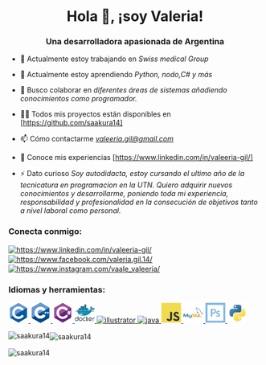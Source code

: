 <h1 align="center">Hola 👋, ¡soy Valeria!</h1>
<h3 align="center">Una desarrolladora apasionada de Argentina</h3>


- 🔭 Actualmente estoy trabajando en *Swiss medical Group*

- 🌱 Actualmente estoy aprendiendo *Python, nodo,C# y más*

- 👯 Busco colaborar en *diferentes áreas de sistemas añadiendo conocimientos como programador.*

- 👨‍💻 Todos mis proyectos están disponibles en [https://github.com/saakura14]

- 📫 Cómo contactarme *valeeria.gil@gmail.com*

- 📄 Conoce mis experiencias [https://www.linkedin.com/in/valeeria-gil/]

- ⚡ Dato curioso *Soy autodidacta, estoy cursando el ultimo año de la tecnicatura en programacion en la UTN. Quiero adquirir nuevos conocimientos y desarrollarme, poniendo toda mi experiencia, responsabilidad y profesionalidad en la consecución de objetivos tanto a nivel laboral como personal.*

<h3 align="left">Conecta conmigo:</h3>
<p align ="izquierda">
    <a href="https://www.linkedin.com/en/valeeria-gil/" target="blank">
        <img align="center" src="https://raw.githubusercontent.com/rahuldkjain/github-profile-readme-generator/master/src/images/icons/Social/linked-in-alt.svg" alt="https://www.linkedin.com/in/valeeria-gil/" heigh="30" width="40" />
    </a>
    <a href="https://fb.com/valeria.gil.14/" target="blank">
        <img align="center" src="https://raw.githubusercontent.com/rahuldkjain/github-profile-readme-generator/master/src/images/icons/Social/facebook.svg" alt="https://www.facebook.com/valeria.gil.14/" heigh="30" width="40" />
    </a>
    <a href="https://instagram.com/vaale_valeeria/" target="blank">
        <img align="center" src="https://raw.githubusercontent.com/rahuldkjain/github-profile-readme-generator/master/src/images/icons/Social/instagram.svg" alt="https://www.instagram.com/vaale_valeeria/" height="30" width="40" />
    </a>
</p>

<h3 align="left">Idiomas y herramientas:</h3>
<p align="left"> 
    <a href="https://www.cprogramming.com/" target="_blank" rel="noreferrer">
        <img src="https://raw.githubusercontent.com/devicons/devicon/master/icons/c/c-original.svg" alt="c" width="40" height="40"/>
        </a>
        <a href="https://www.w3schools.com/cpp/" target="_blank" rel="noreferrer"> 
            <img src="https://raw.githubusercontent.com/devicons/devicon/master/icons/cplusplus/cplusplus-original.svg" alt=" cplusplus" width="40" height="40"/>
        </a>
        <a href="https://www.w3schools.com/cs/" target="_blank" rel="noreferrer">
            <img src ="https://raw.githubusercontent.com/devicons/devicon/master/icons/csharp/csharp-original.svg" alt="csharp" width="40" height="40"/>
        </a>
        <a href ="https://www.docker.com/" target="_blank" rel="noreferrer">
            <img src="https://raw.githubusercontent.com/devicons/devicon/master/icons/docker/docker-original-wordmark.svg" alt="docker" width="40" height="40"/>
        </a>
        <a href="https://www.adobe.com/in/products/illustrator.html " target="_blank" rel="noreferrer">
            <img src="https://www.vectorlogo.zone/logos/adobe_illustrator/adobe_illustrator-icon.svg" alt="illustrator" width="40" height="40"/>
        </a>
        <a href="https://www.java.com" target="_blank" rel="noreferrer">
            <img src="https://raw.githubusercontent.com/devicons /devicon/master/icons/java/java-original.svg" alt="java" width="40" height="40"/>
        </a>
        <a href="https://developer.mozilla.org /en-US/docs/Web/JavaScript" target="_blank" rel="noreferrer">
            <img src="https://raw.githubusercontent.com/devicons/devicon/master/icons/javascript/javascript-original.svg" alt="javascript" width="40" heigh="40"/>
        </a>
        <a href="https://www.mysql.com/" target="_blank" rel="noreferrer">
            <img src="https://raw.githubusercontent.com/devicons/devicon/master/icons/mysql/mysql-original-wordmark.svg" alt="mysql" width="40" height="40"/ >
        </a>
        <a href="https://www.photoshop.com/en" target="_blank" rel="noreferrer">
            <img src="https://raw.githubusercontent.com/devicons/devicon/master/icons/photoshop/photoshop-line.svg" alt="photoshop" width="40" height="40"/>
        </a>
        <a href="https://www.python.org" target="_blank" rel="noreferrer">
            <img src="https://raw.githubusercontent.com/devicons/devicon/master/icons/python/python-original.svg" alt="python" width="40" heigh="40"/>
        </a>
        </p>

<p>
    <img align="left" src="https://github-readme-stats.vercel.app/api/top-langs?username=saakura14&show_icons=true&locale=en&layout=compact" alt="saakura14" />
</p>

<p>
    <img align="center" src="https://github-readme-stats.vercel.app/api?username=saakura14&show_icons=true&locale=en" alt="saakura14" />
</p>

<p>
    <img align="center" src="https://github-readme-streak-stats.herokuapp.com/?user=saakura14" alt="saakura14" />
</p>
